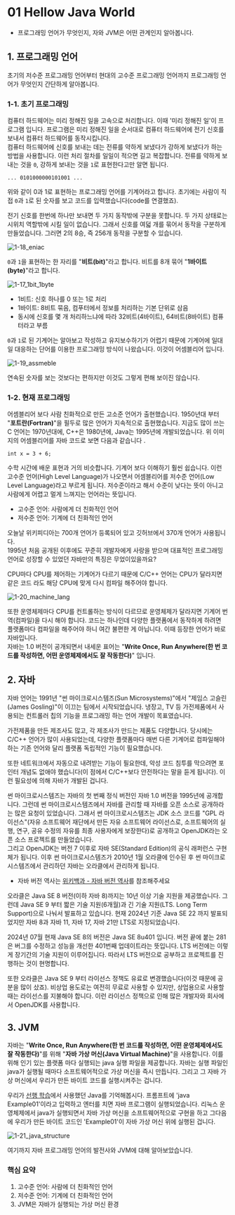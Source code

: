 # 01 Hellow Java World 
- 프로그래밍 언어가 무엇인지, 자와 JVM은 어떤 관계인지 알아봅니다.
## 1. 프로그래밍 언어
초기의 저수준 프로그래밍 언어부터 현대의 고수준 프로그래밍 언어까지 프로그래밍 언어가 무엇인지 간단하게 알아봅니다. 
### 1-1. 초기 프로그래밍 
컴퓨터 하드웨어는 미리 정해진 일을 고속으로 처리합니다. 이때 '미리 정해진 일'이 프로그램 입니다. 프로그램은 미리 정해진 일을 순서대로 컴퓨터 하드웨어에 전기 신호를 보내서 컴퓨터 하드웨어를 동작시킵니다.\
컴퓨터 하드웨어에 신호를 보내는 데는 전류를 약하게 보냈다가 강하게 보냈다가 하는 방법을 사용합니다. 이런 처리 절차를 일일이 적으면 길고 복잡합니다. 전류를 약하게 보내는 것을 `0`, 강하게 보내는 것을 `1`로 표현한다고만 알면 됩니다. 
```
... 0101000000101001 ...
```
위와 같이 0과 1로 표현하는 프로그래밍 언어를 기계어라고 합니다. 초기에는 사람이 직접 `0`과 `1`로 된 숫자를 보고 코드를 입력했습니다(code를 연결했죠).

전기 신호를 한번에 하나만 보내면 두 가지 동작밖에 구분을 못합니다. 두 가지 상태로는 시위치 역할밖에 시킬 일이 없습니다. 그래서 신호를 여덟 개를 묶어서 동작을 구분하게 만들었습니다. 그러면 2의 8승, 즉 256개 동작을 구분할 수 있습니다.

![1-18_eniac](https://github.com/Ki-Sung/must_have_JAVA/assets/80456601/ecaedddb-f5f3-4b62-bf3c-75dde5ca696d)


`0`과 `1`을 표현하는 한 자리를 "**비트(bit)**"라고 합니다. 비트를 8개 묶어 "**1바이트(byte)**"라고 합니다.

![1-17_1bit_1byte](https://github.com/Ki-Sung/must_have_JAVA/assets/80456601/0cd3acdc-f5b2-4250-aec6-da03805dc7d1)

  - 1비트: 신호 하나를 0 또는 1로 처리
  - 1바이트: 8비트 묶음, 컴푸터에서 정보를 처리하는 기본 단위로 삼음
  - 동시에 신호를 몇 개 처리하느냐에 따라 32비트(4바이트), 64비트(8바이트) 컴퓨터라고 부름

`0`과 `1`로 된 기계어는 알아보고 작성하고 유지보수하기가 어렵기 때문에 기계어에 일대일 대응하는 단어를 이용한 프로그래밍 방식이 나왔습니다. 이것이 어셈블리어 입니다.

![1-19_assmeble](https://github.com/Ki-Sung/must_have_JAVA/assets/80456601/d6426fa0-9a4e-406e-993d-7e132ede093b)

연속된 숫자를 보는 것보다는 편하지만 이것도 그렇게 편해 보이진 않습니다. 

### 1-2. 현재 프로그래밍 
어셈블리어 보다 사람 친화적으로 만든 고소준 언어가 출현했습니다. 1950년대 부터 "**포트란(Fortran)**"을 필두로 많은 언어가 지속적으로 출현했습니다. 지금도 많이 쓰는 C 언어는 1970년대에, C++은 1980년에, Java는 1995년에 개발되었습니다. 위 이미지의 어셈블리어를 자바 코드로 보면 다음과 같습니다 .
```
int x = 3 + 6;
```
수학 시간에 배운 표현과 거의 비슷합니다. 기계어 보다 이해하기 훨씬 쉽습니다. 이런 고수준 언어(High Level Language)가 나오면서 어셈블리어를 저수준 언어(Low Level Language)라고 부르게 됩니다. 저수준이라고 해서 수준이 낮다는 뜻이 아니고 사람에게 어렵고 멀게 느껴지는 언어라는 뜻입니다. 
  - 고수준 언어: 사람에게 더 친화적인 언어
  - 저수준 언어: 기계에 더 친화적인 언어

오늘날 위키피디아는 700개 언어가 등록되어 있고 깃허브에서 370개 언어가 사용됩니다.\
1995년 처음 공개된 이후에도 꾸준히 개발자에게 사랑을 받으며 대표적인 프로그래밍 언어로 성장할 수 있었던 자바만의 특징은 무었이있을까요? 

CPU마다 CPU를 제어하는 기계어가 다르기 때문에 C/C++ 언어는 CPU가 달라지면 같은 코드 라도 해당 CPU에 맞게 다시 컴파일 해주어야 합니다. 

![1-20_machine_lang](https://github.com/Ki-Sung/must_have_JAVA/assets/80456601/aceada5d-e03c-4f7a-accd-ae16e21f44ef)

또한 운영체제마다 CPU를 컨트롤하는 방식이 다르므로 운영체제가 달라지면 기계어 번역(컴파일)을 다시 해야 합니다. 코드는 하나인데 다양한 플랫폼에서 동작하게 하려면 플랫폼마다 컴파일을 해주어야 하니 여간 불편한 게 아닙니다. 이때 등장한 언어가 바로 자바입니다.\
자바는 1.0 버전이 공개되면서 내세운 표어는 "**Write Once, Run Anywhere(한 번 코드를 작성하면, 어떤 운영체제에서도 잘 작동한다)**" 입니다. 

## 2. 자바 
자바 언어는 1991년 "썬 마이크로시스템즈(Sun Microsystems)"에서 "제임스 고슬린(James Gosling)"이 이끄는 팀에서 시작되었습니다. 냉장고, TV 등 가전제품에서 사용되는 컨트롤러 칩의 기능을 프로그래밍 하는 언어 개발이 목표였습니다.

가전제품을 만든 제조사도 많고, 각 제조사가 만드는 제품도 다양합니다. 당시에는 C/C++ 언어가 많이 사용되었는데, 다양한 플랫폼마다 매번 다른 기계어로 컴파일해야 하는 기존 언어와 달리 플랫폼 독립적인 기능이 필요했습니다.

또한 네트워크에서 자동으로 내려받는 기능이 필요한데, 악성 코드 침투를 막으려면 포인터 개념도 없애야 했습니다(이 점에서 C/C++보다 안전하다는 말을 듣게 됩니다). 이런 필요성에 의해 자바가 개발된 겁니다.

썬 마이크로시스템즈는 자바의 첫 번째 정식 버전인 자바 1.0 버전을 1995년에 공개합니다. 그런데 썬 마이크로시스템즈에서 자바를 관리할 때 자바를 오픈 소스로 공개하라는 많은 요청이 있었습니다. 그래서 썬 마이크로시스템즈는 JDK 소스 코드를 "GPL 라이선스"(자유 소프트웨어 재단에서 만든 자유 소프트웨어 라이선스로, 소프트웨어의 실행, 연구, 공유 수정의 자유를 최종 사용자에게 보장한다)로 공개하고 OpenJDK라는 오픈 소스 프로젝트를 만들었습니다.\
그리고 OpenJDK는 버전 7 이후로 자바 SE(Standard Edition)의 공식 래퍼런스 구현체가 됩니다. 이후 썬 마이크로시스템즈가 2010년 1월 오라클에 인수된 후 썬 마이크로시스템즈에서 관리하던 자바는 오라클에서 관리하게 됩니다. 

- 자바 버전 역사는 [위키백과 - 자바 버전 역사](https://ko.wikipedia.org/wiki/%EC%9E%90%EB%B0%94_%EB%B2%84%EC%A0%84_%EC%97%AD%EC%82%AC)를 참조해주세요

오라클은 Java SE 8 버전(이하 자바 8)까지는 10년 이상 기술 지원을 제공했습니다. 그런데 Java SE 9 부터 짧은 기술 지원(6개월)과 긴 기술 지원(LTS. Long Term Support)으로 나눠서 발표하고 있습니다. 현재 2024년 기준 Java SE 22 까지 발표되었지만 자바 8과 자바 11, 자바 17, 자바 21만 LTS로 지정되었습니다. 

2024년 07월 현재 Java SE 8의 버전은 Java SE 8u401 입니다. 버전 끝에 붙는 281은 버그를 수정하고 성능을 개선한 401번째 업데이트라는 뜻입니다. LTS 버전에는 이렇게 장기간의 기술 지원이 이루어집니다. 따라서 LTS 버전으로 공부하고 프로젝트를 진행하는 것이 현명합니다. 

또한 오라클은 Java SE 9 부터 라이선스 정책도 유료로 변경했습니다(이것 때문에 공분을 많이 샀죠). 비상업 용도로는 여전히 무료로 사용할 수 있지만, 상업용으로 사용할 때는 라이선스를 지불해야 합니다. 이런 라이선스 정책으로 인해 많은 개발자와 회사에서 OpenJDK를 사용합니다. 

## 3. JVM
자바는 "**Write Once, Run Anywhere(한 번 코드를 작성하면, 어떤 운영체제에서도 잘 작동한다)**"를 위해 "**자바 가상 머신(Java Virtual Machine)**"을 사용합니다. 이를 위해 인기 있는 플랫폼 마다 실행되는 java 실행 파일을 제공합니다. 자바는 실행 파일인 java가 실행될 때마다 소프트웨어적으로 가상 머신을 즉시 만듭니다. 그리고 그 자바 가상 머신에서 우리가 만든 바이트 코드를 실행시켜주는 겁니다.

우리가 [선행 학습](https://github.com/Ki-Sung/must_have_JAVA/tree/main/0_preparatory_study)에서 사용했던 Java를 기억해봅시다. 프롬프트에 'java Example01'이라고 입력하고 엔터를 치면 자바 프로그램이 실행되었습니다. 리눅스 운영체제에서 java가 실행되면서 자바 가상 머신을 소프트웨어적으로 구현을 하고 그다음에 우리가 만든 바이트 코드인 'Example01'이 자바 가상 머신 위에 실행된 겁니다. 

![1-21_java_structure](https://github.com/Ki-Sung/must_have_JAVA/assets/80456601/a60fb42c-0972-4c69-aca9-0a0f944be419)

여기까지 자바 프로그래밍 언어의 발전사와 JVM에 대해 알아보았습니다. 

### 핵심 요약 
1. 고수준 언어: 사람에 더 친화적인 언어
2. 저수준 언어: 기계에 더 친화적인 언어
3. JVM은 자바가 실행되는 가상 머신 환경
